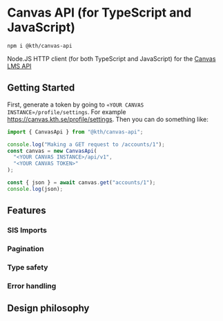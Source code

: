 # Canvas API (for TypeScript and JavaScript)

```shell
npm i @kth/canvas-api
```

Node.JS HTTP client (for both TypeScript and JavaScript) for the [Canvas LMS API](https://canvas.instructure.com/doc/api/)

## Getting Started

First, generate a token by going to `«YOUR CANVAS INSTANCE»/profile/settings`. For example https://canvas.kth.se/profile/settings. Then you can do something like:

```ts
import { CanvasApi } from "@kth/canvas-api";

console.log("Making a GET request to /accounts/1");
const canvas = new CanvasApi(
  "<YOUR CANVAS INSTANCE>/api/v1",
  "<YOUR CANVAS TOKEN>"
);

const { json } = await canvas.get("accounts/1");
console.log(json);
```

## Features

### SIS Imports

### Pagination

### Type safety

### Error handling

## Design philosophy
